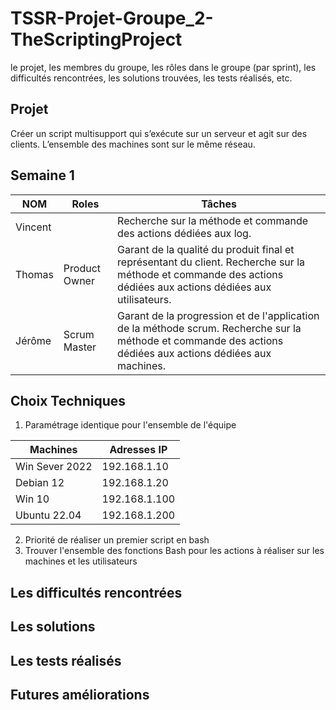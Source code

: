 # TSSR-Projet-Groupe_2-TheScriptingProject

le projet, les membres du groupe, les rôles dans le groupe (par sprint), les difficultés rencontrées, les solutions trouvées, les tests réalisés, etc.
## Projet 

Créer un script multisupport qui s’exécute sur un serveur et agit sur des clients.
L’ensemble des machines sont sur le même réseau.

## Semaine 1

| NOM     | Roles         | Tâches                                                     |
|---------|---------------|------------------------------------------------------------------|
| Vincent |               |Recherche sur la méthode et commande des actions dédiées aux log.           |
| Thomas  | Product Owner | Garant de la qualité du produit final et représentant du client. Recherche sur la méthode et commande des actions dédiées aux actions dédiées aux utilisateurs.|
| Jérôme  | Scrum Master  | Garant de la progression et de l'application de la méthode scrum. Recherche sur la méthode et commande des actions dédiées aux actions dédiées aux machines.|

## Choix Techniques
1) Paramétrage identique pour l'ensemble de l'équipe

| **Machines**   | **Adresses IP** |
|----------------|-----------------|
| Win Sever 2022 | 192.168.1.10    |
| Debian 12      | 192.168.1.20    |
| Win 10         | 192.168.1.100   |
| Ubuntu 22.04   | 192.168.1.200   |

2) Priorité de réaliser un premier script en bash
3) Trouver l'ensemble des fonctions Bash pour les actions à réaliser sur les machines et les utilisateurs

## Les difficultés rencontrées

## Les solutions

## Les tests réalisés

## Futures améliorations

